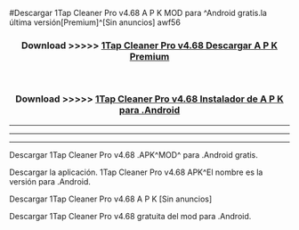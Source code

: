 #Descargar 1Tap Cleaner Pro v4.68  A P K MOD para ^Android gratis.la última versión[Premium]^[Sin anuncios] awf56



<div align="center">
<h3>Download >>>>> <a href="https://es-web.web.app/?es= ${title}">1Tap Cleaner Pro v4.68  Descargar A P K Premium</a></h3><br>

<h3>Download >>>>> <a href="https://es-web.web.app/?es= ${title}">1Tap Cleaner Pro v4.68  Instalador de A P K para .Android</a></h3>
</div>


----------------------------------------------------------

----------------------------------------------------------

----------------------------------------------------------

Descargar 1Tap Cleaner Pro v4.68  .APK^MOD^ para .Android gratis.

Descargar la aplicación. 1Tap Cleaner Pro v4.68  APK^El nombre es la versión para .Android.

Descargar 1Tap Cleaner Pro v4.68  A P K [Sin anuncios]

Descargar 1Tap Cleaner Pro v4.68  gratuita del mod para .Android.